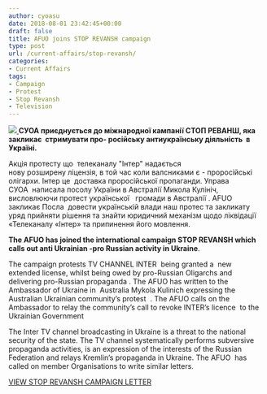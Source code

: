 ```yaml
---
author: cyoasu
date: 2018-08-01 23:42:45+00:00
draft: false
title: AFUO joins STOP REVANSH campaign
type: post
url: /current-affairs/stop-revansh/
categories:
- Current Affairs
tags:
- Campaign
- Protest
- Stop Revansh
- Television
---
```


[![](http://www.ozeukes.com/wp-content/uploads/2018/08/INTER.jpg)
](http://www.ozeukes.com/wp-content/uploads/2018/08/INTER.jpg)**СУОА приєднується до міжнародної кампанії СТОП РЕВАНШ, яка закликає  стримувати про- російську антиукраїнську діяльність  в Україні.**




Акція протесту що  телеканалу "Інтер" надається нову розширену ліцензія, в той час коли валсниками є - проросійські олігархи. Інтер це  доставка проросійської пропаганди. Управа СУОА  написала посолу України в Австралії Микола Кулініч, висловлюючи протест української   громади в Австралії . AFUO закликає Посла  довести українській влади наш протес та закликату уряд прийняти рішення та знайти юридичний механізм щодо ліквідації «Телеканалу «Інтер» та припинення його мовлення.




**The AFUO has joined the international campaign STOP REVANSH which calls out anti Ukrainian -pro Russian activity in Ukraine**.




The campaign protests TV CHANNEL INTER  being granted a  new extended license, whilst being owed by pro-Russian Oligarchs and delivering pro-Russian propaganda . The AFUO has written to the Ambassador of Ukraine in  Australia Mykola Kulinich expressing the Australian Ukrainian community’s protest  . The AFUO calls on the Ambassador to relay the community’s call to revoke INTER’s licence  to the Ukrainian Government




The Inter TV channel broadcasting in Ukraine is a threat to the national security of the state. The TV channel systematically performs subversive propaganda activities, is an expression of the interests of the Russian Federation and relays Kremlin’s propaganda in Ukraine. The AFUO  has called on member Organisations to write similar letters.

[VIEW STOP REVANSH CAMPAIGN LETTER](http://www.ozeukes.com/wp-content/uploads/2018/08/ІНТЕР.pdf)



